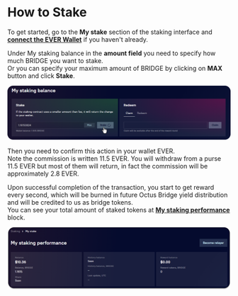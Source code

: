 # How to Stake

To get started, go to the **My stake** section of the staking interface and [**connect the EVER Wallet**](../../../getting-started/how-to-connect-wallets.md#connect-wallets) if you haven't already.

Under My staking balance in the **amount field** you need to specify how much BRIDGE you want to stake.\
Or you can specify your maximum amount of BRIDGE by clicking on **MAX** button and click **Stake**.

![](<../../../.gitbook/assets/image (44).png>)

Then you need to confirm this action in your wallet EVER.\
Note the commission is written 11.5 EVER. You will withdraw from a purse 11.5 EVER but most of them will return, in fact the commission will be approximately 2.8 EVER.

Upon successful completion of the transaction, you start to get reward every second, which will be burned in future Octus Bridge yield distribution and will be credited to us as bridge tokens.\
You can see your total amount of staked tokens at [**My staking performance**](../interface/my-staking-performance.md) block.

![](<../../../.gitbook/assets/image (18).png>)
